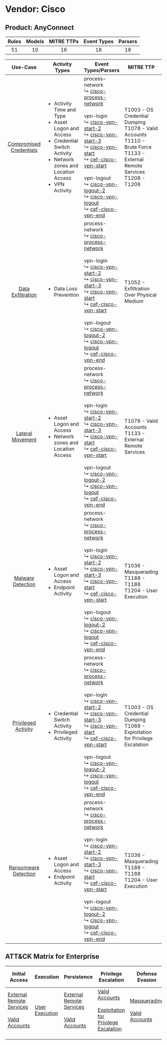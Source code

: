 Vendor: Cisco
=============
Product: AnyConnect
-------------------
| Rules | Models | MITRE TTPs | Event Types | Parsers |
|:-----:|:------:|:----------:|:-----------:|:-------:|
|  51   |   10   |     16     |     18      |   18    |

|                                 Use-Case                                  | Activity Types                                                                                                                                                             | Event Types/Parsers                                                                                                                                                                                                                                                                                                                                                                                                                                                                                                                                                                                                                                                       | MITRE TTP                                                                                                                               | Content                                              |
|:-------------------------------------------------------------------------:| -------------------------------------------------------------------------------------------------------------------------------------------------------------------------- | ------------------------------------------------------------------------------------------------------------------------------------------------------------------------------------------------------------------------------------------------------------------------------------------------------------------------------------------------------------------------------------------------------------------------------------------------------------------------------------------------------------------------------------------------------------------------------------------------------------------------------------------------------------------------- | --------------------------------------------------------------------------------------------------------------------------------------- | ---------------------------------------------------- |
| [Compromised Credentials](../UseCases/usecase_compromised_credentials.md) | <ul><li>Activity Time  and Type</li><li>Asset Logon and Access</li><li>Credential Switch Activity</li><li>Network zones and Location Access</li><li>VPN Activity</li></ul> |  process-network<br> ↳ [cisco-process-network](../Parsers/parserContent_cisco-process-network.md)<br><br> vpn-login<br> ↳ [cisco-vpn-start-2](../Parsers/parserContent_cisco-vpn-start-2.md)<br> ↳ [cisco-vpn-start-3](../Parsers/parserContent_cisco-vpn-start-3.md)<br> ↳ [cisco-vpn-start](../Parsers/parserContent_cisco-vpn-start.md)<br> ↳ [cef-cisco-vpn-start](../Parsers/parserContent_cef-cisco-vpn-start.md)<br><br> vpn-logout<br> ↳ [cisco-vpn-logout-2](../Parsers/parserContent_cisco-vpn-logout-2.md)<br> ↳ [cisco-vpn-logout](../Parsers/parserContent_cisco-vpn-logout.md)<br> ↳ [cef-cisco-vpn-end](../Parsers/parserContent_cef-cisco-vpn-end.md)<br> | T1003 - OS Credential Dumping<br>T1078 - Valid Accounts<br>T1110 - Brute Force<br>T1133 - External Remote Services<br>T1208 - T1208<br> | <ul><li>16 Rules</li></ul><ul><li>6 Models</li></ul> |
|       [Data Exfiltration](../UseCases/usecase_data_exfiltration.md)       | <ul><li>Data Loss Prevention</li></ul>                                                                                                                                     |  process-network<br> ↳ [cisco-process-network](../Parsers/parserContent_cisco-process-network.md)<br><br> vpn-login<br> ↳ [cisco-vpn-start-2](../Parsers/parserContent_cisco-vpn-start-2.md)<br> ↳ [cisco-vpn-start-3](../Parsers/parserContent_cisco-vpn-start-3.md)<br> ↳ [cisco-vpn-start](../Parsers/parserContent_cisco-vpn-start.md)<br> ↳ [cef-cisco-vpn-start](../Parsers/parserContent_cef-cisco-vpn-start.md)<br><br> vpn-logout<br> ↳ [cisco-vpn-logout-2](../Parsers/parserContent_cisco-vpn-logout-2.md)<br> ↳ [cisco-vpn-logout](../Parsers/parserContent_cisco-vpn-logout.md)<br> ↳ [cef-cisco-vpn-end](../Parsers/parserContent_cef-cisco-vpn-end.md)<br> | T1052 - Exfiltration Over Physical Medium<br>                                                                                           | <ul><li>1 Rules</li></ul>                            |
|        [Lateral Movement](../UseCases/usecase_lateral_movement.md)        | <ul><li>Asset Logon and Access</li><li>Network zones and Location Access</li></ul>                                                                                         |  process-network<br> ↳ [cisco-process-network](../Parsers/parserContent_cisco-process-network.md)<br><br> vpn-login<br> ↳ [cisco-vpn-start-2](../Parsers/parserContent_cisco-vpn-start-2.md)<br> ↳ [cisco-vpn-start-3](../Parsers/parserContent_cisco-vpn-start-3.md)<br> ↳ [cisco-vpn-start](../Parsers/parserContent_cisco-vpn-start.md)<br> ↳ [cef-cisco-vpn-start](../Parsers/parserContent_cef-cisco-vpn-start.md)<br><br> vpn-logout<br> ↳ [cisco-vpn-logout-2](../Parsers/parserContent_cisco-vpn-logout-2.md)<br> ↳ [cisco-vpn-logout](../Parsers/parserContent_cisco-vpn-logout.md)<br> ↳ [cef-cisco-vpn-end](../Parsers/parserContent_cef-cisco-vpn-end.md)<br> | T1078 - Valid Accounts<br>T1133 - External Remote Services<br>                                                                          | <ul><li>2 Rules</li></ul><ul><li>1 Models</li></ul>  |
|       [Malware Detection](../UseCases/usecase_malware_detection.md)       | <ul><li>Asset Logon and Access</li><li>Endpoint Activity</li></ul>                                                                                                         |  process-network<br> ↳ [cisco-process-network](../Parsers/parserContent_cisco-process-network.md)<br><br> vpn-login<br> ↳ [cisco-vpn-start-2](../Parsers/parserContent_cisco-vpn-start-2.md)<br> ↳ [cisco-vpn-start-3](../Parsers/parserContent_cisco-vpn-start-3.md)<br> ↳ [cisco-vpn-start](../Parsers/parserContent_cisco-vpn-start.md)<br> ↳ [cef-cisco-vpn-start](../Parsers/parserContent_cef-cisco-vpn-start.md)<br><br> vpn-logout<br> ↳ [cisco-vpn-logout-2](../Parsers/parserContent_cisco-vpn-logout-2.md)<br> ↳ [cisco-vpn-logout](../Parsers/parserContent_cisco-vpn-logout.md)<br> ↳ [cef-cisco-vpn-end](../Parsers/parserContent_cef-cisco-vpn-end.md)<br> | T1036 - Masquerading<br>T1188 - T1188<br>T1204 - User Execution<br>                                                                     | <ul><li>15 Rules</li></ul><ul><li>1 Models</li></ul> |
|     [Privileged Activity](../UseCases/usecase_privileged_activity.md)     | <ul><li>Credential Switch Activity</li><li>Privileged Activity</li></ul>                                                                                                   |  process-network<br> ↳ [cisco-process-network](../Parsers/parserContent_cisco-process-network.md)<br><br> vpn-login<br> ↳ [cisco-vpn-start-2](../Parsers/parserContent_cisco-vpn-start-2.md)<br> ↳ [cisco-vpn-start-3](../Parsers/parserContent_cisco-vpn-start-3.md)<br> ↳ [cisco-vpn-start](../Parsers/parserContent_cisco-vpn-start.md)<br> ↳ [cef-cisco-vpn-start](../Parsers/parserContent_cef-cisco-vpn-start.md)<br><br> vpn-logout<br> ↳ [cisco-vpn-logout-2](../Parsers/parserContent_cisco-vpn-logout-2.md)<br> ↳ [cisco-vpn-logout](../Parsers/parserContent_cisco-vpn-logout.md)<br> ↳ [cef-cisco-vpn-end](../Parsers/parserContent_cef-cisco-vpn-end.md)<br> | T1003 - OS Credential Dumping<br>T1068 - Exploitation for Privilege Escalation<br>                                                      | <ul><li>2 Rules</li></ul><ul><li>1 Models</li></ul>  |
|    [Ransomware Detection](../UseCases/usecase_ransomware_detection.md)    | <ul><li>Asset Logon and Access</li><li>Endpoint Activity</li></ul>                                                                                                         |  process-network<br> ↳ [cisco-process-network](../Parsers/parserContent_cisco-process-network.md)<br><br> vpn-login<br> ↳ [cisco-vpn-start-2](../Parsers/parserContent_cisco-vpn-start-2.md)<br> ↳ [cisco-vpn-start-3](../Parsers/parserContent_cisco-vpn-start-3.md)<br> ↳ [cisco-vpn-start](../Parsers/parserContent_cisco-vpn-start.md)<br> ↳ [cef-cisco-vpn-start](../Parsers/parserContent_cef-cisco-vpn-start.md)<br><br> vpn-logout<br> ↳ [cisco-vpn-logout-2](../Parsers/parserContent_cisco-vpn-logout-2.md)<br> ↳ [cisco-vpn-logout](../Parsers/parserContent_cisco-vpn-logout.md)<br> ↳ [cef-cisco-vpn-end](../Parsers/parserContent_cef-cisco-vpn-end.md)<br> | T1036 - Masquerading<br>T1188 - T1188<br>T1204 - User Execution<br>                                                                     | <ul><li>15 Rules</li></ul><ul><li>1 Models</li></ul> |

ATT&CK Matrix for Enterprise
----------------------------
| Initial Access                                                                                                                                   | Execution                                                           | Persistence                                                                                                                                      | Privilege Escalation                                                                                                                                          | Defense Evasion                                                                                                                      | Credential Access                                                                                                                          | Discovery | Lateral Movement | Collection | Command and Control | Exfiltration                                                                           | Impact |
| ------------------------------------------------------------------------------------------------------------------------------------------------ | ------------------------------------------------------------------- | ------------------------------------------------------------------------------------------------------------------------------------------------ | ------------------------------------------------------------------------------------------------------------------------------------------------------------- | ------------------------------------------------------------------------------------------------------------------------------------ | ------------------------------------------------------------------------------------------------------------------------------------------ | --------- | ---------------- | ---------- | ------------------- | -------------------------------------------------------------------------------------- | ------ |
| [External Remote Services](https://attack.mitre.org/techniques/T1133)<br><br>[Valid Accounts](https://attack.mitre.org/techniques/T1078)<br><br> | [User Execution](https://attack.mitre.org/techniques/T1204)<br><br> | [External Remote Services](https://attack.mitre.org/techniques/T1133)<br><br>[Valid Accounts](https://attack.mitre.org/techniques/T1078)<br><br> | [Valid Accounts](https://attack.mitre.org/techniques/T1078)<br><br>[Exploitation for Privilege Escalation](https://attack.mitre.org/techniques/T1068)<br><br> | [Masquerading](https://attack.mitre.org/techniques/T1036)<br><br>[Valid Accounts](https://attack.mitre.org/techniques/T1078)<br><br> | [OS Credential Dumping](https://attack.mitre.org/techniques/T1003)<br><br>[Brute Force](https://attack.mitre.org/techniques/T1110)<br><br> |           |                  |            |                     | [Exfiltration Over Physical Medium](https://attack.mitre.org/techniques/T1052)<br><br> |        |